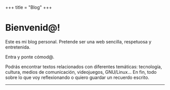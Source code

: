 +++
title = "Blog"
+++

# Bienvenid@!

Este es mi blog personal. Pretende ser una web sencilla, respetuosa y entretenida.

Entra y ponte cómod@.

Podrás encontrar textos relacionados con diferentes temáticas: tecnología, cultura, medios de comunicación, videojuegos, GNU/Linux... En fin, todo sobre lo que voy reflexionando o quiero guardar un recuerdo escrito.


---

<!--  -->
